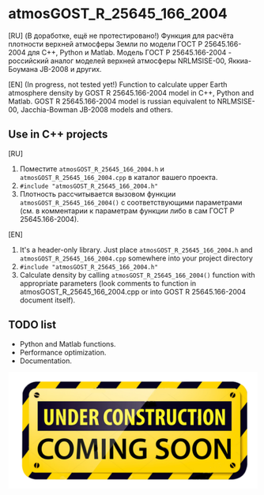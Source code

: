 # atmosGOST_R_25645_166_2004

[RU]
(В доработке, ещё не протестировано!) Функция для расчёта плотности верхней атмосферы Земли по модели ГОСТ Р 25645.166-2004 для C++, Python и Matlab. Модель ГОСТ Р 25645.166-2004 - российский аналог моделей верхней атмосферы NRLMSISE-00, Яккиа-Боумана JB-2008 и других.

[EN]
(In progress, not tested yet!) Function to calculate upper Earth atmosphere density by GOST R 25645.166-2004 model in C++, Python and Matlab. GOST R 25645.166-2004 model is russian equivalent to NRLMSISE-00, Jacchia-Bowman JB-2008 models and others.

## Use in C++ projects

[RU]
1) Поместите `atmosGOST_R_25645_166_2004.h` и `atmosGOST_R_25645_166_2004.cpp` в каталог вашего проекта.
2) `#include "atmosGOST_R_25645_166_2004.h"`
3) Плотность рассчитывается вызовом функции `atmosGOST_R_25645_166_2004()` с соответствующими параметрами (см. в комментарии к параметрам функции либо в сам ГОСТ Р 25645.166-2004).

[EN]
1) It's a header-only library. Just place `atmosGOST_R_25645_166_2004.h` and `atmosGOST_R_25645_166_2004.cpp` somewhere into your project directory
2) `#include "atmosGOST_R_25645_166_2004.h"`
3) Calculate density by calling `atmosGOST_R_25645_166_2004()` function with appropriate parameters (look comments to function in atmosGOST_R_25645_166_2004.cpp or into GOST R 25645.166-2004 document itself).

## TODO list

* Python and Matlab functions.
* Performance optimization.
* Documentation.

![](https://github.com/Ornstein89/atmosGOST_R_25645_166_2004/blob/master/under_construction.png)
